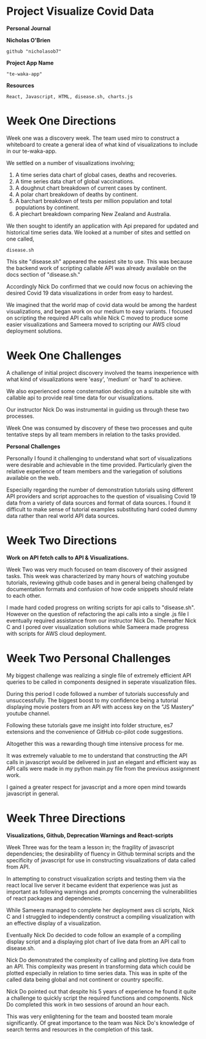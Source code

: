 # Project Visualize Covid Data

**Personal  Journal**

**Nicholas O'Brien**

```
github "nicholasob7"
```

**Project App Name**

```
"te-waka-app"
```

**Resources**

```
React, Javascript, HTML, disease.sh, charts.js

```

# Week One Directions

Week one was a discovery week. The team used miro to construct a whiteboard to create a general idea of what kind of visualizations to include in our te-waka-app.

We settled on a number of visualizations involving;

1. A time series data chart of global cases, deaths and recoveries.
2. A time series data chart of global vaccinations.
3. A doughnut chart breakdown of current cases by continent.
4. A polar chart breakdown of deaths by continent.
5. A barchart breakdown of tests per million population and total populations by continent.
6. A piechart breakdown comparing New Zealand and Australia.

We then sought to identify an application with Api prepared for updated and historical time series data. We looked at a number of sites and settled on one called,

```
disease.sh
```

This site "disease.sh" appeared the easiest site to use. This was because the backend work of scripting callable API was already available on the docs section of "disease.sh."

Accordingly Nick Do confirmed that we could now focus on achieving the desired Covid 19 data visualizations in order from easy to hardest.

We imagined that the world map of covid data would be among the hardest visualizations, and began work on our medium to easy variants. I focused on scripting the required API calls while Nick C moved to produce some easier visualizations and Sameera moved to scripting our AWS cloud deployment solutions.

# Week One Challenges

A challenge of initial project discovery involved the teams inexperience with what kind of visualizations were 'easy', 'medium' or 'hard' to achieve.

We also experienced some consternation deciding on a suitable site with callable api to provide real time data for our visualizations.

Our instructor Nick Do was instrumental in guiding us through these two processes.

Week One was consumed by discovery of these two processes and quite tentative steps by all team members in relation to the tasks provided.

**Personal Challenges**

Personally I found it challenging to understand what sort of visualizations were desirable and achievable in the time provided. Particularly given the relative experience of team members and the variegation of solutions available on the web.

Especially regarding the number of demonstration tutorials using different API providers and script approaches to the question of visualising Covid 19 data from a variety of data sources and format of data sources. I found it difficult to make sense of tutorial examples substituting hard coded dummy data rather than real world API data sources.

# Week Two Directions

**Work on API fetch calls to API & Visualizations.**

Week Two was very much focused on team discovery of their assigned tasks. This week was characterized by many hours of watching youtube tutorials, reviewing github code bases and in general being challenged by documentation formats and confusion of how code snippets should relate to each other.

I made hard coded progress on writing scripts for api calls to "disease.sh". However on the question of refactoring the api calls into a single .js file I eventually required assistance from our instructor Nick Do.
Thereafter Nick C and I pored over visualization solutions while Sameera made progress with scripts for AWS cloud deployment.

# Week Two Personal Challenges

My biggest challenge was realizing a single file of extremely efficient API queries to be called in components designed in seperate visualization files.

During this period I code followed a number of tutorials successfuly and unsuccessfully. The biggest boost to my confidence being a tutorial displaying movie posters from an API with access key on the "JS Mastery" youtube channel.

Following these tutorials gave me insight into folder structure, es7 extensions and the convenience of GitHub co-pilot code suggestions.

Altogether this was a rewarding though time intensive process for me.

It was extremely valuable to me to understand that constructing the API calls in javascript would be delivered in just an elegant and efficient way as API calls were made in my python main.py file from the previous assignment work.

I gained a greater respect for javascript and a more open mind towards javascript in general.

# Week Three Directions

**Visualizations, Github, Deprecation Warnings and React-scripts**

Week Three was for the team a lesson in; the fragility of javascript dependencies; the desirability of fluency in Github terminal scripts and the specificity of javascript for use in constructing visualizations of data called from API.

In attempting to construct visualization scripts and testing them via the react local live server it became evident that experience was just as important as following warnings and prompts concerning the vulnerabilities of react packages and dependencies.

While Sameera managed to complete her deployment aws cli scripts, Nick C and I struggled to independently construct a compiling visualization with an effective display of a visualization.

Eventually Nick Do decided to code follow an example of a compiling display script and a displaying plot chart of live data from an API call to disease.sh.

Nick Do demonstrated the complexity of calling and plotting live data from an API. This complexity was present in transforming data which could be plotted especially in relation to time series data. This was in spite of the called data being global and not continent or country specific.

Nick Do pointed out that despite his 5 years of experience he found it quite a challenge to quickly script the required functions and components. Nick Do completed this work in two sessions of around an hour each.

This was very enlightening for the team and boosted team morale significantly. Of great importance to the team was Nick Do's knowledge of search terms and resources in the completion of this task.
